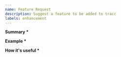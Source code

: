 ```yaml
---
name: Feature Request
description: Suggest a feature to be added to tracc
labels: enhancement
---
```


**Summary \***
<!-- A basic run down of the feature -->

**Example \***
<!-- An example of how this feature should work -->

**How it's useful \***
<!-- How is this feature? Does it benefit others? -->
